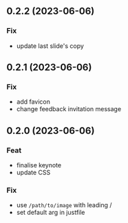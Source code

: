 ## 0.2.2 (2023-06-06)

### Fix

- update last slide's copy

## 0.2.1 (2023-06-06)

### Fix

- add favicon
- change feedback invitation message

## 0.2.0 (2023-06-06)

### Feat

- finalise keynote
- update CSS

### Fix

- use `/path/to/image` with leading /
- set default arg in justfile
